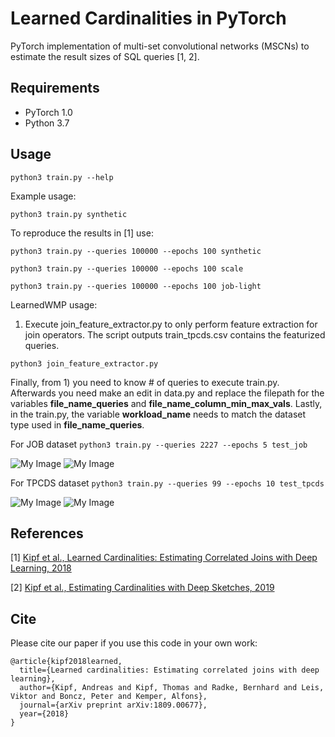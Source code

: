 Learned Cardinalities in PyTorch
====

PyTorch implementation of multi-set convolutional networks (MSCNs) to estimate the result sizes of SQL queries [1, 2].

## Requirements

  * PyTorch 1.0
  * Python 3.7

## Usage

```python3 train.py --help```

Example usage:

```python3 train.py synthetic```

To reproduce the results in [1] use:

```python3 train.py --queries 100000 --epochs 100 synthetic```

```python3 train.py --queries 100000 --epochs 100 scale```

```python3 train.py --queries 100000 --epochs 100 job-light```

LearnedWMP usage:

1) Execute join_feature_extractor.py to only perform feature extraction for join operators. The script outputs train_tpcds.csv  contains the featurized queries.

```python3 join_feature_extractor.py ```


Finally, from 1)  you need to know # of queries to execute train.py. Afterwards you need make an edit in data.py and replace the filepath for the 
variables  **file_name_queries** and **file_name_column_min_max_vals**. Lastly, in the train.py, the variable **workload_name** needs to match the dataset type used in **file_name_queries**. 

For JOB dataset 
```python3 train.py --queries 2227 --epochs 5 test_job```

![My Image](images/job_1.png)
![My Image](images/job_2.png)

For TPCDS dataset 
```python3 train.py --queries 99 --epochs 10 test_tpcds```

![My Image](images/tpcds_1.png)
![My Image](images/tpcds_2.png)


## References

[1] [Kipf et al., Learned Cardinalities: Estimating Correlated Joins with Deep Learning, 2018](https://arxiv.org/abs/1809.00677)

[2] [Kipf et al., Estimating Cardinalities with Deep Sketches, 2019](https://arxiv.org/abs/1904.08223)

## Cite

Please cite our paper if you use this code in your own work:

```
@article{kipf2018learned,
  title={Learned cardinalities: Estimating correlated joins with deep learning},
  author={Kipf, Andreas and Kipf, Thomas and Radke, Bernhard and Leis, Viktor and Boncz, Peter and Kemper, Alfons},
  journal={arXiv preprint arXiv:1809.00677},
  year={2018}
}
```
